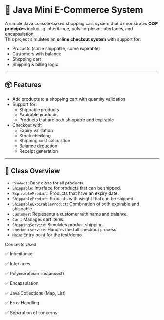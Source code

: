 # 🛒 Java Mini E-Commerce System

A simple Java console-based shopping cart system that demonstrates **OOP principles** including inheritance, polymorphism, interfaces, and encapsulation.  
This project simulates an **online checkout system** with support for:
- Products (some shippable, some expirable)
- Customers with balance
- Shopping cart
- Shipping & billing logic

---

## 📦 Features

- Add products to a shopping cart with quantity validation
- Support for:
  - Shippable products
  - Expirable products
  - Products that are both shippable and expirable
- Checkout with:
  - Expiry validation
  - Stock checking
  - Shipping cost calculation
  - Balance deduction
  - Receipt generation

---

## 🧱 Class Overview

- `Product`: Base class for all products.
- `Shippable`: Interface for products that can be shipped.
- `ExpirableProduct`: Products that have an expiry date.
- `ShippableProduct`: Products with weight that can be shipped.
- `ShippableExpirableProduct`: Combination of both expirable and shippable.
- `Customer`: Represents a customer with name and balance.
- `Cart`: Manages cart items.
- `ShippingService`: Simulates product shipping.
- `CheckoutService`: Handles the full checkout process.
- `Main`: Entry point for the test/demo.







 Concepts Used
 
✅ Inheritance

✅ Interfaces

✅ Polymorphism (instanceof)

✅ Encapsulation

✅ Java Collections (Map, List)

✅ Error Handling

✅ Separation of concerns

